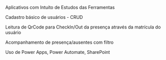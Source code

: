 Aplicativos com Intuíto de Estudos das Ferramentas

Cadastro básico de usuários - CRUD

Leitura de QrCode para CheckIn/Out da presença através da matrícula do usuário

Acompanhamento de presença/ausentes com filtro

Uso de Power Apps, Power Automate, SharePoint
